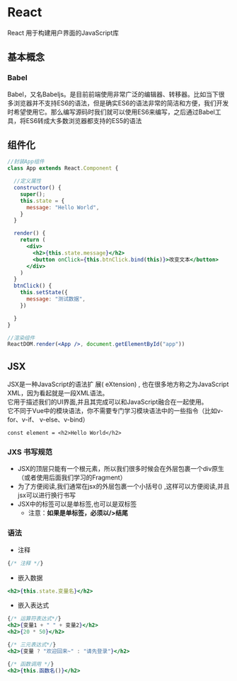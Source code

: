 # React

React 用于构建用户界面的JavaScript库

## 基本概念

### Babel

Babel，又名Babeljs。是目前前端使用非常广泛的编辑器、转移器。比如当下很多浏览器并不支持ES6的语法，但是确实ES6的语法非常的简洁和方便，我们开发时希望使用它。那么编写源码时我们就可以使用ES6来编写，之后通过Babel工具，将ES6转成大多数浏览器都支持的ES5的语法

## 组件化

``` jsx
//封装App组件
class App extends React.Component {

  //定义属性
  constructor() {
    super();
    this.state = {
      message: "Hello World",
    }
  }

  render() {
    return (
      <div>
        <h2>{this.state.message}</h2>
        <button onClick={this.btnClick.bind(this)}>改变文本</button>
      </div>
    )
  }
  btnClick() {
    this.setState({
      message: "测试数据",
    })

  }
}

//渲染组件
ReactDOM.render(<App />, document.getElementById("app"))
```

## JSX

JSX是一种JavaScript的语法扩 展( eXtension) , 也在很多地方称之为JavaScript XML，因为看起就是一段XML语法。  
它用于描述我们的UI界面,并且其完成可以和JavaScript融合在一起使用。  
它不同于Vue中的模块语法，你不需要专门学习模块语法中的一些指令（比如v-for、v-if、 v-else、v-bind）

``` JSX
const element = <h2>Hello World</h2>
```

### JXS 书写规范

* JSX的顶层只能有一个根元素，所以我们很多时候会在外层包裹一个div原生（或者使用后面我们学习的Fragment）
* 为了方便阅读,我们通常在jsx的外层包裹一个小括号() ,这样可以方便阅读,并且jsx可以进行换行书写
* JSX中的标签可以是单标签,也可以是双标签
  - 注意：**如果是单标签，必须以/>结尾**

### 语法

* 注释

``` jsx
{/* 注释 */}
```

* 嵌入数据

``` jsx
<h2>{this.state.变量名}</h2>
```

* 嵌入表达式

``` jsx
{/* 运算符表达式*/}
<h2>{变量1 + " " + 变量2}</h2>
<h2>{20 * 50}</h2>

{/* 三元表达式*/}
<h2>{变量 ? "欢迎回来~" : "请先登录"}</h2>

{/* 函数调用 */}
<h2>{this.函数名()}</h2>
```
